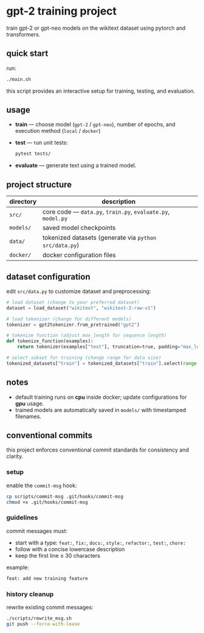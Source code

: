 # gpt-2 training project

train gpt-2 or gpt-neo models on the wikitext dataset using pytorch and transformers.

## quick start

run:

```bash
./main.sh
```

this script provides an interactive setup for training, testing, and evaluation.

## usage

* **train** — choose model (`gpt-2` / `gpt-neo`), number of epochs, and execution method (`local` / `docker`)
* **test** — run unit tests:

  ```bash
  pytest tests/
  ```
* **evaluate** — generate text using a trained model.

## project structure

| directory | description                                                  |
| --------- | ------------------------------------------------------------ |
| `src/`    | core code — `data.py`, `train.py`, `evaluate.py`, `model.py` |
| `models/` | saved model checkpoints                                      |
| `data/`   | tokenized datasets (generate via `python src/data.py`)       |
| `docker/` | docker configuration files                                   |

## dataset configuration

edit `src/data.py` to customize dataset and preprocessing:

```python
# load dataset (change to your preferred dataset)
dataset = load_dataset("wikitext", "wikitext-2-raw-v1")

# load tokenizer (change for different models)
tokenizer = gpt2tokenizer.from_pretrained("gpt2")

# tokenize function (adjust max_length for sequence length)
def tokenize_function(examples):
    return tokenizer(examples["text"], truncation=true, padding="max_length", max_length=512)

# select subset for training (change range for data size)
tokenized_datasets["train"] = tokenized_datasets["train"].select(range(1000))
```

## notes

* default training runs on **cpu** inside docker; update configurations for **gpu** usage.
* trained models are automatically saved in `models/` with timestamped filenames.

## conventional commits

this project enforces conventional commit standards for consistency and clarity.

### setup

enable the `commit-msg` hook:

```bash
cp scripts/commit-msg .git/hooks/commit-msg
chmod +x .git/hooks/commit-msg
```

### guidelines

commit messages must:

* start with a type: `feat:`, `fix:`, `docs:`, `style:`, `refactor:`, `test:`, `chore:`
* follow with a concise lowercase description
* keep the first line ≤ 30 characters

example:

```bash
feat: add new training feature
```

### history cleanup

rewrite existing commit messages:

```bash
./scripts/rewrite_msg.sh
git push --force-with-lease
```
